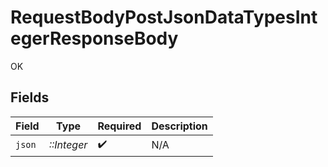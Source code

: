 # RequestBodyPostJsonDataTypesIntegerResponseBody

OK


## Fields

| Field              | Type               | Required           | Description        |
| ------------------ | ------------------ | ------------------ | ------------------ |
| `json`             | *::Integer*        | :heavy_check_mark: | N/A                |